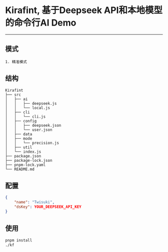 # Kirafint, 基于Deepseek API和本地模型的命令行AI Demo

---

## 模式

```text
1. 精准模式
```

## 结构

```FilesTree
Kirafint
├── src
│   ├── ai
│   │   ├── deepseek.js
│   │   └── local.js
│   ├── cli
│   │   └── cli.js
│   ├── config
│   │   ├── deepseek.json
│   │   └── user.json
│   ├── data
│   ├── mode
│   │   └── precision.js
│   ├── util
│   └── index.js
├── package.json
├── package-lock.json
├── pnpm-lock.yaml
└── README.md
```

## 配置

```src/config/user.json
{
	"name": "Twisuki",
	"dsKey": YOUR_DEEPSEEK_API_KEY
}
```

## 使用

```bash
pnpm install
./kf
```